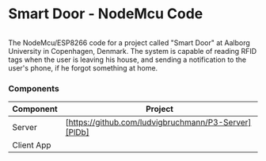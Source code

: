 # Smart Door - NodeMcu Code

<a href="https://discord.gg/JfGRgpg"><img src="https://discordapp.com/api/guilds/394918256734896128/embed.png" alt="" /></a>

The NodeMcu/ESP8266 code for a project called "Smart Door" at Aalborg University in Copenhagen, Denmark.
The system is capable of reading RFID tags when the user is leaving his house, and sending a notification to the user's phone, if he forgot something at home.

### Components

| Component | Project |
| ------ | ------ |
| Server | [https://github.com/ludvigbruchmann/P3-Server][PlDb] |
| Client App |  |

[//]: # (These are reference links used in the body of this note and get stripped out when the markdown processor does its job. There is no need to format nicely because it shouldn't be seen. Thanks SO - http://stackoverflow.com/questions/4823468/store-comments-in-markdown-syntax)

   [PlDb]: <https://github.com/ludvigbruchmann/P3-Server>
